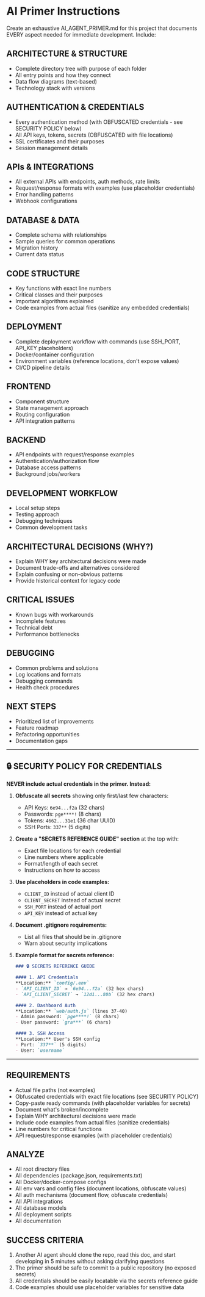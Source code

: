 # AI Primer Instructions

Create an exhaustive AI_AGENT_PRIMER.md for this project that documents EVERY aspect needed for immediate development. Include:

## ARCHITECTURE & STRUCTURE

- Complete directory tree with purpose of each folder
- All entry points and how they connect
- Data flow diagrams (text-based)
- Technology stack with versions

## AUTHENTICATION & CREDENTIALS

- Every authentication method (with OBFUSCATED credentials - see SECURITY POLICY below)
- All API keys, tokens, secrets (OBFUSCATED with file locations)
- SSL certificates and their purposes
- Session management details

## APIs & INTEGRATIONS

- All external APIs with endpoints, auth methods, rate limits
- Request/response formats with examples (use placeholder credentials)
- Error handling patterns
- Webhook configurations

## DATABASE & DATA

- Complete schema with relationships
- Sample queries for common operations
- Migration history
- Current data status

## CODE STRUCTURE

- Key functions with exact line numbers
- Critical classes and their purposes
- Important algorithms explained
- Code examples from actual files (sanitize any embedded credentials)

## DEPLOYMENT

- Complete deployment workflow with commands (use SSH_PORT, API_KEY placeholders)
- Docker/container configuration
- Environment variables (reference locations, don't expose values)
- CI/CD pipeline details

## FRONTEND

- Component structure
- State management approach
- Routing configuration
- API integration patterns

## BACKEND

- API endpoints with request/response examples
- Authentication/authorization flow
- Database access patterns
- Background jobs/workers

## DEVELOPMENT WORKFLOW

- Local setup steps
- Testing approach
- Debugging techniques
- Common development tasks

## ARCHITECTURAL DECISIONS (WHY?)

- Explain WHY key architectural decisions were made
- Document trade-offs and alternatives considered
- Explain confusing or non-obvious patterns
- Provide historical context for legacy code

## CRITICAL ISSUES

- Known bugs with workarounds
- Incomplete features
- Technical debt
- Performance bottlenecks

## DEBUGGING

- Common problems and solutions
- Log locations and formats
- Debugging commands
- Health check procedures

## NEXT STEPS

- Prioritized list of improvements
- Feature roadmap
- Refactoring opportunities
- Documentation gaps

---

## 🔒 SECURITY POLICY FOR CREDENTIALS

**NEVER include actual credentials in the primer. Instead:**

1. **Obfuscate all secrets** showing only first/last few characters:
   - API Keys: `6e94...f2a` (32 chars)
   - Passwords: `pge****!` (8 chars)
   - Tokens: `4662...31e1` (36 char UUID)
   - SSH Ports: `337**` (5 digits)

2. **Create a "SECRETS REFERENCE GUIDE" section** at the top with:
   - Exact file locations for each credential
   - Line numbers where applicable
   - Format/length of each secret
   - Instructions on how to access

3. **Use placeholders in code examples:**
   - `CLIENT_ID` instead of actual client ID
   - `CLIENT_SECRET` instead of actual secret
   - `SSH_PORT` instead of actual port
   - `API_KEY` instead of actual key

4. **Document .gitignore requirements:**
   - List all files that should be in .gitignore
   - Warn about security implications

5. **Example format for secrets reference:**

   ```markdown
   ### 🔒 SECRETS REFERENCE GUIDE
   
   #### 1. API Credentials
   **Location:** `config/.env`
   - `API_CLIENT_ID` → `6e94...f2a` (32 hex chars)
   - `API_CLIENT_SECRET` → `12d1...80b` (32 hex chars)
   
   #### 2. Dashboard Auth
   **Location:** `web/auth.js` (lines 37-40)
   - Admin password: `pge****!` (8 chars)
   - User password: `gra***` (6 chars)
   
   #### 3. SSH Access
   **Location:** User's SSH config
   - Port: `337**` (5 digits)
   - User: `username`
   ```

---

## REQUIREMENTS

- Actual file paths (not examples)
- Obfuscated credentials with exact file locations (see SECURITY POLICY)
- Copy-paste ready commands (with placeholder variables for secrets)
- Document what's broken/incomplete
- Explain WHY architectural decisions were made
- Include code examples from actual files (sanitize credentials)
- Line numbers for critical functions
- API request/response examples (with placeholder credentials)

## ANALYZE

- All root directory files
- All dependencies (package.json, requirements.txt)
- All Docker/docker-compose configs
- All env vars and config files (document locations, obfuscate values)
- All auth mechanisms (document flow, obfuscate credentials)
- All API integrations
- All database models
- All deployment scripts
- All documentation

## SUCCESS CRITERIA

1. Another AI agent should clone the repo, read this doc, and start developing in 5 minutes without asking clarifying questions
2. The primer should be safe to commit to a public repository (no exposed secrets)
3. All credentials should be easily locatable via the secrets reference guide
4. Code examples should use placeholder variables for sensitive data
